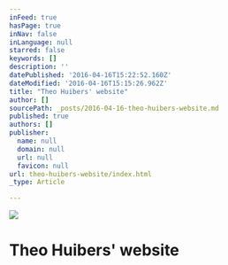 ```yaml
---
inFeed: true
hasPage: true
inNav: false
inLanguage: null
starred: false
keywords: []
description: ''
datePublished: '2016-04-16T15:22:52.160Z'
dateModified: '2016-04-16T15:15:26.962Z'
title: "Theo Huibers' website"
author: []
sourcePath: _posts/2016-04-16-theo-huibers-website.md
published: true
authors: []
publisher:
  name: null
  domain: null
  url: null
  favicon: null
url: theo-huibers-website/index.html
_type: Article

---
```

![](https://the-grid-user-content.s3-us-west-2.amazonaws.com/d30a3d82-4f65-44fe-a443-c4f691acff5b.jpg)

# Theo Huibers' website